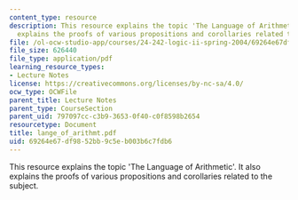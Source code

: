 ```yaml
---
content_type: resource
description: This resource explains the topic 'The Language of Arithmetic'. It also
  explains the proofs of various propositions and corollaries related to the subject.
file: /ol-ocw-studio-app/courses/24-242-logic-ii-spring-2004/69264e67df9852bb9c5eb003b6c7fdb6_lange_of_arithmt.pdf
file_size: 626440
file_type: application/pdf
learning_resource_types:
- Lecture Notes
license: https://creativecommons.org/licenses/by-nc-sa/4.0/
ocw_type: OCWFile
parent_title: Lecture Notes
parent_type: CourseSection
parent_uid: 797097cc-c3b9-3653-0f40-c0f8598b2654
resourcetype: Document
title: lange_of_arithmt.pdf
uid: 69264e67-df98-52bb-9c5e-b003b6c7fdb6
---
```

This resource explains the topic 'The Language of Arithmetic'. It also explains the proofs of various propositions and corollaries related to the subject.